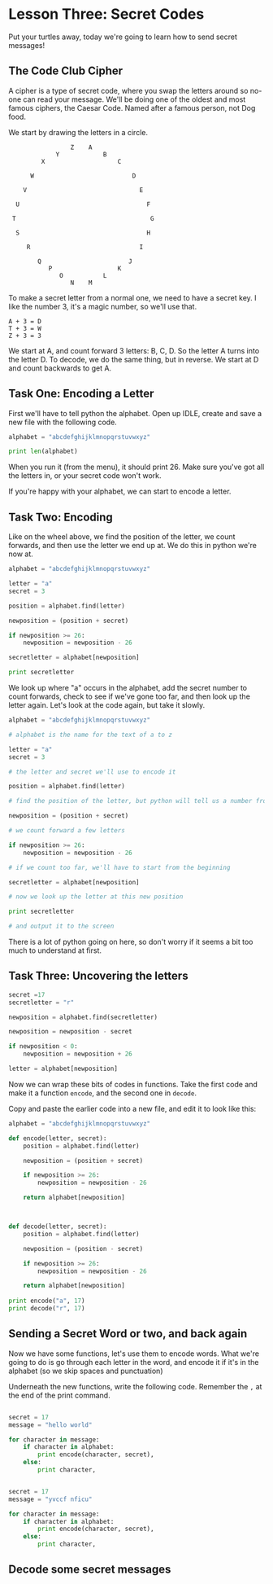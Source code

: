 # Lesson Three: Secret Codes

Put your turtles away, today we're going to learn how to send secret messages!

## The Code Club Cipher

A cipher is a type of secret code, where you swap the letters around so no-one can read your message. We'll be doing one of the oldest and most famous ciphers, the Caesar Code. Named after a famous person, not Dog food.

We start by drawing the letters in a circle.

```
                 Z    A 
             Y            B
         X                    C
                        
      W                           D
                        
    V                               E

  U                                   F
                        
 T                                     G
     
  S                                   H
      
     R                              I

        Q                        J
           P                  K
              O           L
                 N    M
```

To make a secret letter from a normal one, we need to have a secret key.
I like the number 3, it's a magic number, so we'll use that.

```
A + 3 = D
T + 3 = W
Z + 3 = 3
```

We start at A, and count forward 3 letters: B, C, D. So the letter A turns into the letter D.
To decode, we do the same thing, but in reverse. We start at D and count backwards to get A.


## Task One: Encoding a Letter

First we'll have to tell python the alphabet. Open up IDLE, create and save a new file
with the following code.

```python
alphabet = "abcdefghijklmnopqrstuvwxyz"

print len(alphabet)
```

When you run it (from the menu), it should print 26. Make sure you've got all the letters in, or your secret code won't work.

If you're happy with your alphabet, we can start to encode a letter. 

## Task Two: Encoding

Like on the wheel above, we find the position of the letter, we count forwards, and then use the letter we end up at. We do this in python
we're now at.

```python
alphabet = "abcdefghijklmnopqrstuvwxyz"

letter = "a"
secret = 3

position = alphabet.find(letter)

newposition = (position + secret)

if newposition >= 26: 
    newposition = newposition - 26

secretletter = alphabet[newposition]

print secretletter
```

We look up where "a" occurs in the alphabet, add the secret number to count forwards, check to see if we've gone too far,
and then look up the letter again. Let's look at the code again, but take it slowly.
```python
alphabet = "abcdefghijklmnopqrstuvwxyz"

# alphabet is the name for the text of a to z

letter = "a"
secret = 3

# the letter and secret we'll use to encode it

position = alphabet.find(letter)

# find the position of the letter, but python will tell us a number from 0 to 25

newposition = (position + secret)

# we count forward a few letters

if newposition >= 26: 
    newposition = newposition - 26

# if we count too far, we'll have to start from the beginning

secretletter = alphabet[newposition]

# now we look up the letter at this new position

print secretletter

# and output it to the screen
```

There is a lot of python going on here, so don't worry if it seems a bit too much to understand at first.

## Task Three: Uncovering the letters 
```python
secret =17
secretletter = "r"

newposition = alphabet.find(secretletter)

newposition = newposition - secret

if newposition < 0:
    newposition = newposition + 26

letter = alphabet[newposition]
```

Now we can wrap these bits of codes in functions. Take the first code and make it a function `encode`, and the second one in `decode`. 

Copy and paste the earlier code into a new file, and edit it to look like this:

```python
alphabet = "abcdefghijklmnopqrstuvwxyz"

def encode(letter, secret):
    position = alphabet.find(letter)

    newposition = (position + secret)

    if newposition >= 26: 
        newposition = newposition - 26

    return alphabet[newposition]



def decode(letter, secret):
    position = alphabet.find(letter)

    newposition = (position - secret)

    if newposition >= 26: 
        newposition = newposition - 26

    return alphabet[newposition]
    
print encode("a", 17)
print decode("r", 17)
```


## Sending a Secret Word or two, and back again

Now we have some functions, let's use them to encode words. What we're going to do is go through each letter in the word, and encode
it if it's in the alphabet (so we skip spaces and punctuation)

Underneath the new functions, write the following code. Remember the `,` at the end of the print command.

```python

secret = 17
message = "hello world"

for character in message:
    if character in alphabet:
        print encode(character, secret),
    else:
        print character,


secret = 17
message = "yvccf nficu"

for character in message:
    if character in alphabet:
        print encode(character, secret),
    else:
        print character,
```

## Decode some secret messages


